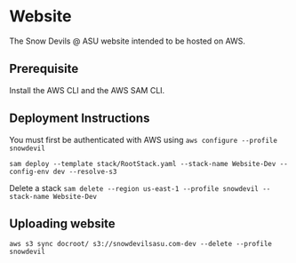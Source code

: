 # Website
The Snow Devils @ ASU website intended to be hosted on AWS.

## Prerequisite 
Install the AWS CLI and the AWS SAM CLI.

## Deployment Instructions
You must first be authenticated with AWS using ``aws configure --profile snowdevil``


``sam deploy --template stack/RootStack.yaml --stack-name Website-Dev --config-env dev --resolve-s3``


Delete a stack
``sam delete --region us-east-1 --profile snowdevil --stack-name Website-Dev``


## Uploading website
``aws s3 sync docroot/ s3://snowdevilsasu.com-dev --delete --profile snowdevil``